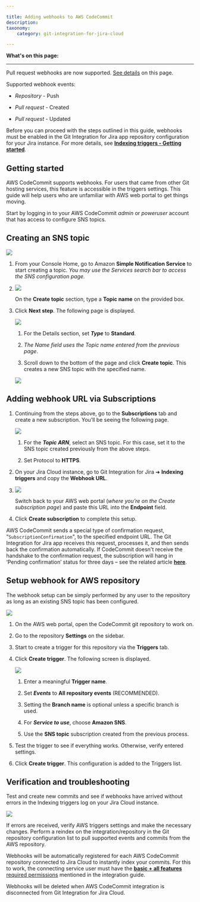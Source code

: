 ```yaml
---

title: Adding webhooks to AWS CodeCommit
description:
taxonomy:
    category: git-integration-for-jira-cloud

---
```

**What's on this page:**

* * *

Pull request webhooks are now supported. [See details](#Setup-webhook-for-AWS-repository) on this page.

Supported webhook events:

*   _Repository_ - Push

*   _Pull request -_ Created

*   _Pull request_ - Updated


Before you can proceed with the steps outlined in this guide, webhooks must be enabled in the Git Integration for Jira app repository configuration for your Jira instance. For more details, see [**Indexing triggers - Getting started**](/git-integration-for-jira-cloud/indexing-triggers-gij-cloud).

## Getting started

AWS CodeCommit supports webhooks. For users that came from other Git hosting services, this feature is accessible in the triggers settings. This guide will help users who are unfamiliar with AWS web portal to get things moving.

Start by logging in to your AWS CodeCommit _admin_ or _poweruser_ account that has access to configure SNS topics.

## Creating an SNS topic

![](https://bigbrassband.atlassian.net/wiki/download/attachments/864288787/aws-cc-sns-setup-access.png?version=1&modificationDate=1642863615193&cacheVersion=1&api=v2)

1.  From your Console Home, go to Amazon **Simple Notification Service** to start creating a topic. _You may use the Services search bar to access the SNS configuration page._

2.  ![](https://bigbrassband.atlassian.net/wiki/download/thumbnails/864288787/aws-cc-sns-setup-access-01(c).png?version=1&modificationDate=1642864904960&cacheVersion=1&api=v2&width=544&height=424)

    On the **Create topic** section, type a **Topic name** on the provided box.

3.  Click **Next step**. The following page is displayed.

    ![](https://bigbrassband.atlassian.net/wiki/download/thumbnails/864288787/aws-cc-sns-setup-access-02(c).png?version=1&modificationDate=1642864934857&cacheVersion=1&api=v2&width=646&height=485)

    1.  For the Details section, set _**Type**_ to **Standard**.

    2.  _The Name field uses the Topic name entered from the previous page_.

    3.  Scroll down to the bottom of the page and click **Create topic**. This creates a new SNS topic with the specified name.


    ![](https://bigbrassband.atlassian.net/wiki/download/attachments/864288787/aws-cc-sns-setup-access-03(c).png?version=1&modificationDate=1642866025829&cacheVersion=1&api=v2)

## Adding webhook URL via Subscriptions

1.  Continuing from the steps above, go to the **Subscriptions** tab and create a new subscription. You’ll be seeing the following page.

    ![](https://bigbrassband.atlassian.net/wiki/download/thumbnails/864288787/aws-cc-sns-setup-access-04(c1).png?version=1&modificationDate=1642867585326&cacheVersion=1&api=v2&width=646&height=396)
    1.  For the _**Topic ARN**_, select an SNS topic. For this case, set it to the SNS topic created previously from the above steps.

    2.  Set Protocol to **HTTPS**.

2.  On your Jira Cloud instance, go to Git Integration for Jira ➜ **Indexing triggers** and copy the **Webhook URL**.

3.  ![](https://bigbrassband.atlassian.net/wiki/download/attachments/864288787/gitcloud-indexing-triggers-access(c1).png?version=2&modificationDate=1643020547524&cacheVersion=1&api=v2)

    Switch back to your AWS web portal (_where you’re on the Create subscription page_) and paste this URL into the **Endpoint** field.

4.  Click **Create subscription** to complete this setup.


AWS CodeCommit sends a special type of confirmation request, “`SubscriptionConfirmation`", to the specified endpoint URL. The Git Integration for Jira app receives this request, processes it, and then sends back the confirmation automatically. If CodeCommit doesn't receive the handshake to the confirmation request, the subscription will hang in ‘Pending confirmation’ status for three days – see the related article [**here**](https://aws.amazon.com/premiumsupport/knowledge-center/sns-cannot-delete-topic-subscription/).

## Setup webhook for AWS repository

The webhook setup can be simply performed by any user to the repository as long as an existing SNS topic has been configured.

![](https://bigbrassband.atlassian.net/wiki/download/attachments/864288787/aws-cc-create-triggers-access(c).png?version=1&modificationDate=1643016800874&cacheVersion=1&api=v2)

1.  On the AWS web portal, open the CodeCommit git repository to work on.

2.  Go to the repository **Settings** on the sidebar.

3.  Start to create a trigger for this repository via the **Triggers** tab.

4.  Click **Create trigger**. The following screen is displayed.

    ![](https://bigbrassband.atlassian.net/wiki/download/thumbnails/864288787/aws-cc-create-triggers-filled-up(c).png?version=1&modificationDate=1643018128769&cacheVersion=1&api=v2&width=646&height=662)
    1.  Enter a meaningful **Trigger name**.

    2.  Set _**Events**_ to **All repository events** (RECOMMENDED).

    3.  Setting the **Branch name** is optional unless a specific branch is used.

    4.  For _**Service to use**_, choose **Amazon SNS**.

    5.  Use the **SNS topic** subscription created from the previous process.

5.  Test the trigger to see if everything works. Otherwise, verify entered settings.

6.  Click **Create trigger**. This configuration is added to the Triggers list.


## Verification and troubleshooting

Test and create new commits and see if webhooks have arrived without errors in the Indexing triggers log on your Jira Cloud instance.

![](https://bigbrassband.atlassian.net/wiki/download/attachments/864288787/gitcloud-indexing-triggers-webhook-log-sample.png?version=1&modificationDate=1643020506610&cacheVersion=1&api=v2)

If errors are received, verify AWS triggers settings and make the necessary changes. Perform a reindex on the integration/repository in the Git repository configuration list to pull supported events and commits from the AWS repository.

Webhooks will be automatically registered for each AWS CodeCommit repository connected to Jira Cloud to instantly index your commits. For this to work, the connecting service user must have the [**basic + all features** required permissions](/git-integration-for-jira-cloud/aws-codecommit-gij-cloud#Required-permissions) mentioned in the integration guide.

Webhooks will be deleted when AWS CodeCommit integration is disconnected from Git Integration for Jira Cloud.
